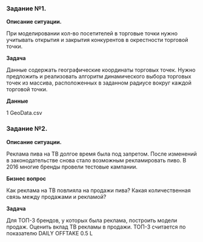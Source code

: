 ### Задание №1.

**Описание ситуации.**

При моделировании кол-во посетителей в торговые точки нужно учитывать открытия и закрытия конкурентов в окрестности торговой точки. 

**Задача**

Данные содержать географические координаты торговых точек. Нужно предложить и реализовать алгоритм динамического выбора торговых точек из массива, расположенных в заданном радиусе вокруг каждой торговой точки.

**Данные**

1 GeoData.csv


### Задание №2.

**Описание ситуации.**

Реклама пива на ТВ долгое время была под запретом. После изменений в законодательстве снова стало возможным рекламировать пиво. В 2016 многие бренды провели тестовые кампании.

**Бизнес вопрос**

Как реклама на ТВ повлияла на продажи пива? Какая количественная связь между продажами и рекламой?

**Задача**

Для ТОП-3 брендов, у которых была реклама, построить модели продаж. Оценить вклад ТВ рекламы в продажи. ТОП-3 считается по показателю DAILY OFFTAKE 0.5 L
